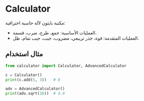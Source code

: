 # Calculator

مكتبة بايثون لآلة حاسبة احترافية:
- العمليات الأساسية: جمع، طرح، ضرب، قسمة.
- العمليات المتقدمة: قوة، جذر تربيعي، مضروب، جيب، جيب تمام، ظل.

## مثال استخدام
```python
from calculator import Calculator, AdvancedCalculator

c = Calculator()
print(c.add(5, 3))   # 8

adv = AdvancedCalculator()
print(adv.sqrt(16))  # 4.0

